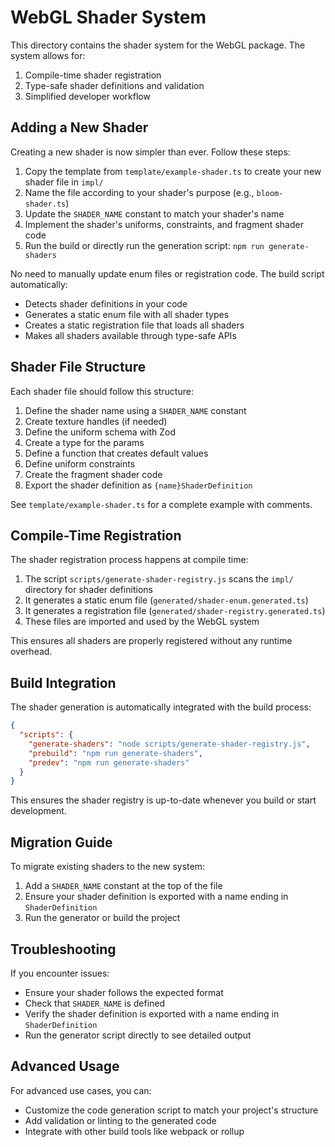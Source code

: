 # WebGL Shader System

This directory contains the shader system for the WebGL package. The system allows for:

1. Compile-time shader registration
2. Type-safe shader definitions and validation
3. Simplified developer workflow

## Adding a New Shader

Creating a new shader is now simpler than ever. Follow these steps:

1. Copy the template from `template/example-shader.ts` to create your new shader file in `impl/`
2. Name the file according to your shader's purpose (e.g., `bloom-shader.ts`)
3. Update the `SHADER_NAME` constant to match your shader's name
4. Implement the shader's uniforms, constraints, and fragment shader code
5. Run the build or directly run the generation script: `npm run generate-shaders`

No need to manually update enum files or registration code. The build script automatically:

- Detects shader definitions in your code
- Generates a static enum file with all shader types
- Creates a static registration file that loads all shaders
- Makes all shaders available through type-safe APIs

## Shader File Structure

Each shader file should follow this structure:

1. Define the shader name using a `SHADER_NAME` constant
2. Create texture handles (if needed)
3. Define the uniform schema with Zod
4. Create a type for the params
5. Define a function that creates default values
6. Define uniform constraints
7. Create the fragment shader code
8. Export the shader definition as `{name}ShaderDefinition`

See `template/example-shader.ts` for a complete example with comments.

## Compile-Time Registration

The shader registration process happens at compile time:

1. The script `scripts/generate-shader-registry.js` scans the `impl/` directory for shader definitions
2. It generates a static enum file (`generated/shader-enum.generated.ts`)
3. It generates a registration file (`generated/shader-registry.generated.ts`)
4. These files are imported and used by the WebGL system

This ensures all shaders are properly registered without any runtime overhead.

## Build Integration

The shader generation is automatically integrated with the build process:

```json
{
  "scripts": {
    "generate-shaders": "node scripts/generate-shader-registry.js",
    "prebuild": "npm run generate-shaders",
    "predev": "npm run generate-shaders"
  }
}
```

This ensures the shader registry is up-to-date whenever you build or start development.

## Migration Guide

To migrate existing shaders to the new system:

1. Add a `SHADER_NAME` constant at the top of the file
2. Ensure your shader definition is exported with a name ending in `ShaderDefinition`
3. Run the generator or build the project

## Troubleshooting

If you encounter issues:

- Ensure your shader follows the expected format
- Check that `SHADER_NAME` is defined
- Verify the shader definition is exported with a name ending in `ShaderDefinition`
- Run the generator script directly to see detailed output

## Advanced Usage

For advanced use cases, you can:

- Customize the code generation script to match your project's structure
- Add validation or linting to the generated code
- Integrate with other build tools like webpack or rollup
